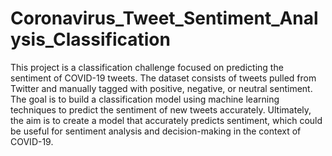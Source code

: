 # Coronavirus_Tweet_Sentiment_Analysis_Classification

This project is a classification challenge focused on predicting the sentiment of COVID-19 tweets. The dataset consists of tweets pulled from Twitter and manually tagged with positive, negative, or neutral sentiment. The goal is to build a classification model using machine learning techniques to predict the sentiment of new tweets accurately. Ultimately, the aim is to create a model that accurately predicts sentiment, which could be useful for sentiment analysis and decision-making in the context of COVID-19.
